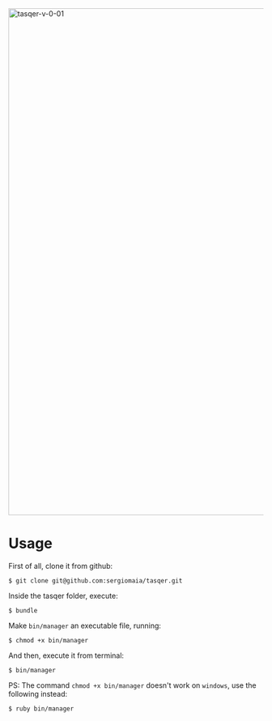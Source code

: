 <img width="1002" alt="tasqer-v-0-01" src="https://user-images.githubusercontent.com/32008/53485071-08c85c80-3a64-11e9-9491-626ff612268a.png">

# Usage
First of all, clone it from github:

    $ git clone git@github.com:sergiomaia/tasqer.git
    
Inside the tasqer folder, execute:

    $ bundle

Make ```bin/manager``` an executable file, running:

    $ chmod +x bin/manager

And then, execute it from terminal:

    $ bin/manager

PS: The command ```chmod +x bin/manager``` doesn't work on ```windows```, use the following instead:

    $ ruby bin/manager 
